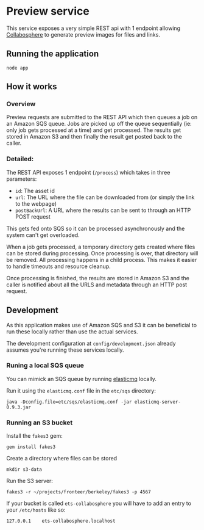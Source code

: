 # Preview service

This service exposes a very simple REST api with 1 endpoint allowing [Collabosphere](https://github.com/ets-berkeley-edu/collabosphere) to generate preview images for files and links.

## Running the application

```
node app
```

## How it works

### Overview

Preview requests are submitted to the REST API which then queues a job on an Amazon SQS queue.
Jobs are picked up off the queue sequentially (ie: only job gets processed at a time) and get processed.
The results get stored in Amazon S3 and then finally the result get posted back to the caller.

### Detailed:

The REST API exposes 1 endpoint (`/process`) which takes in three parameters:
 - `id`: The asset id
 - `url`: The URL where the file can be downloaded from (or simply the link to the webpage)
 - `postBackUrl`: A URL where the results can be sent to through an HTTP POST request

This gets fed onto SQS so it can be processed asynchronously and the system can't get overloaded.

When a job gets processed, a temporary directory gets created where files can be stored during processing.
Once processing is over, that directory will be removed. All processing happens in a child process.
This makes it easier to handle timeouts and resource cleanup.

Once processing is finished, the results are stored in Amazon S3 and the caller is notified about all the URLS and metadata through an HTTP post request.

## Development

As this application makes use of Amazon SQS and S3 it can be beneficial to run these locally rather than use the actual services.

The development configuration at `config/development.json` already assumes you're running these services locally.


### Runing a local SQS queue

You can mimick an SQS queue by running [elasticmq](https://github.com/adamw/elasticmq) locally.

Run it using the `elasticmq.conf` file in the `etc/sqs` directory:
```
java -Dconfig.file=etc/sqs/elasticmq.conf -jar elasticmq-server-0.9.3.jar
```

### Running an S3 bucket

Install the `fakes3` gem:
```
gem install fakes3
```

Create a directory where files can be stored
```
mkdir s3-data
```

Run the S3 server:
```
fakes3 -r ~/projects/fronteer/berkeley/fakes3 -p 4567
```

If your bucket is called `ets-collabosphere` you will have to add an entry to your `/etc/hosts` like so:
```
127.0.0.1    ets-collabosphere.localhost
```
